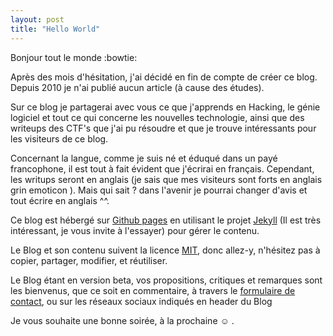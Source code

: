 ```yaml
---
layout: post
title: "Hello World"
---
```


Bonjour tout le monde :bowtie:

Après des mois d'hésitation, j'ai décidé en fin de compte de créer ce blog. Depuis 2010 je n'ai publié aucun article (à cause des études).

Sur ce blog je partagerai avec vous ce que j'apprends en Hacking, le génie logiciel et tout ce qui concerne les nouvelles technologie, ainsi que des writeups des CTF's que j'ai pu résoudre et que je trouve intéressants pour les visiteurs de ce blog.




Concernant la langue, comme je suis né et éduqué dans un payé francophone, il est tout à fait évident que j'écrirai en français. Cependant, les writups seront en anglais (je sais que mes visiteurs sont forts en anglais grin emoticon ). Mais qui sait ? dans l'avenir je pourrai changer d'avis et tout écrire en anglais ^^.

Ce blog est hébergé sur [Github pages](https://pages.github.com/) en utilisant le projet [Jekyll](http://jekyllrb.com/) (Il est très intéressant, je vous invite à l'essayer) pour gérer le contenu.

Le Blog et son contenu suivent la licence [MIT](https://github.com/djekmani/djekmani.github.com/blob/master/LICENSE.md), donc allez-y, n'hésitez pas à copier, partager, modifier, et réutiliser.

Le Blog étant en version beta, vos propositions, critiques et remarques sont les bienvenus, que ce soit en commentaire, à travers le [formulaire de contact](/contact), ou sur les réseaux sociaux indiqués en header du Blog

Je vous souhaite une bonne soirée, à la prochaine :relaxed: .